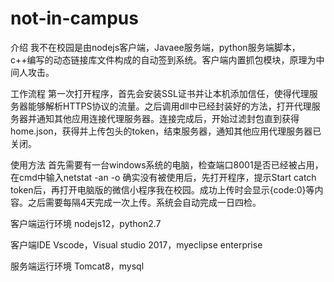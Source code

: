 # not-in-campus

介绍
我不在校园是由nodejs客户端，Javaee服务端，python服务端脚本，c++编写的动态链接库文件构成的自动签到系统。客户端内置抓包模块，原理为中间人攻击。

工作流程
第一次打开程序，首先会安装SSL证书并让本机添加信任，使得代理服务器能够解析HTTPS协议的流量。之后调用dll中已经封装好的方法，打开代理服务器并通知其他应用连接代理服务器。连接完成后，开始过滤封包直到获得home.json，获得并上传包头的token，结束服务器，通知其他应用代理服务器已关闭。

使用方法
首先需要有一台windows系统的电脑，检查端口8001是否已经被占用，在cmd中输入netstat -an -o
确实没有被使用后，先打开程序，提示Start catch token后，再打开电脑版的微信小程序我在校园。成功上传时会显示{code:0}等内容。之后需要每隔4天完成一次上传。系统会自动完成一日四检。

客户端运行环境
nodejs12，python2.7

客户端IDE
Vscode，Visual studio 2017，myeclipse enterprise

服务端运行环境
Tomcat8，mysql

